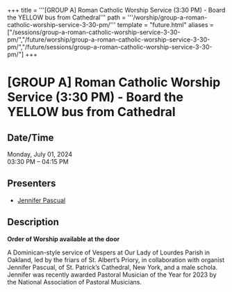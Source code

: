 +++
title = '''[GROUP A] Roman Catholic Worship Service (3:30 PM) - Board the YELLOW bus from Cathedral'''
path = '''/worship/group-a-roman-catholic-worship-service-3-30-pm/'''
template = "future.html"
aliases = ["/sessions/group-a-roman-catholic-worship-service-3-30-pm/","/future/worship/group-a-roman-catholic-worship-service-3-30-pm/","/future/sessions/group-a-roman-catholic-worship-service-3-30-pm/"]
+++

<h1>[GROUP A] Roman Catholic Worship Service (3:30 PM) - Board the YELLOW bus from Cathedral</h1>

<h2>Date/Time</h2>
<p>Monday, July 01, 2024<br>
03:30 PM – 04:15 PM</p>
<h2>Presenters</h2>
<ul>
<li><a href="/performers/jennifer-pascual/">Jennifer Pascual</a></li>
</ul>
<h2>Description</h2>

<div class="ag87-crtemvc-hsbk"><div class="css-vsf5of"><p class="carina-rte-public-DraftStyleDefault-block"><span style="font-weight: bold;">Order of Worship available at the door</span></p><p class="carina-rte-public-DraftStyleDefault-block">A Dominican-style service of Vespers at Our Lady of Lourdes Parish in Oakland, led by the friars of St. Albert’s Priory, in collaboration with organist Jennifer Pascual, of St. Patrick’s Cathedral, New York, and a male schola. Jennifer was recently awarded Pastoral Musician of the Year for 2023 by the National Association of Pastoral Musicians.</p></div></div>


